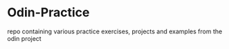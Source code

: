 # Odin-Practice
repo containing various practice exercises, projects and examples from the odin project
